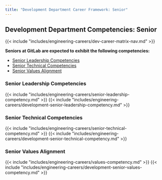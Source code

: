 ```yaml
---
title: "Development Department Career Framework: Senior"
---
```


## Development Department Competencies: Senior

{{< include "includes/engineering-careers/dev-career-matrix-nav.md" >}}

**Seniors at GitLab are expected to exhibit the following competencies:**

- [Senior Leadership Competencies](#senior-leadership-competencies)
- [Senior Technical Competencies](#senior-technical-competencies)
- [Senior Values Alignment](#senior-values-alignment)

### Senior Leadership Competencies

{{< include "includes/engineering-careers/senior-leadership-competency.md" >}}
{{< include "includes/engineering-careers/development-senior-leadership-competency.md" >}}
  
### Senior Technical Competencies

{{< include "includes/engineering-careers/senior-technical-competency.md" >}}
{{< include "includes/engineering-careers/development-senior-technical-competency.md" >}}

### Senior Values Alignment

{{< include "includes/engineering-careers/values-competency.md" >}}
{{< include "includes/engineering-careers/development-senior-values-competency.md" >}}
